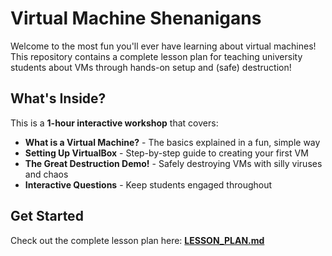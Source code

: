 # Virtual Machine Shenanigans

Welcome to the most fun you'll ever have learning about virtual machines! This repository contains a complete lesson plan for teaching university students about VMs through hands-on setup and (safe) destruction!

## What's Inside?

This is a **1-hour interactive workshop** that covers:
- **What is a Virtual Machine?** - The basics explained in a fun, simple way
- **Setting Up VirtualBox** - Step-by-step guide to creating your first VM
- **The Great Destruction Demo!** - Safely destroying VMs with silly viruses and chaos
- **Interactive Questions** - Keep students engaged throughout

## Get Started

Check out the complete lesson plan here: **[LESSON_PLAN.md](LESSON_PLAN.md)**
